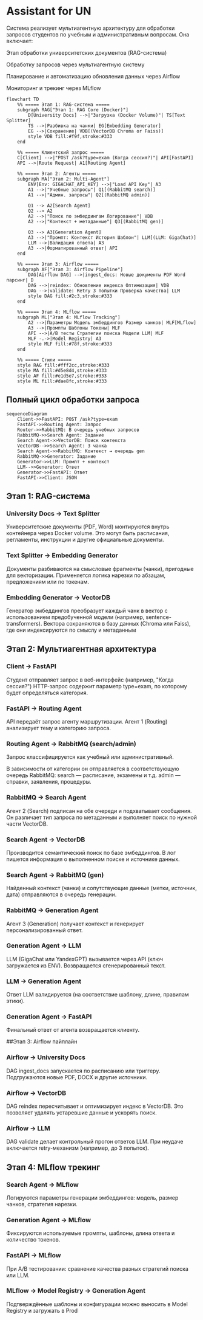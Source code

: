 # Assistant for UN
Система реализует мультиагентную архитектуру для обработки запросов студентов по учебным и административным вопросам. Она включает:

Этап обработки университетских документов (RAG-система)

Обработку запросов через мультиагентную систему

Планирование и автоматизацию обновления данных через Airflow

Мониторинг и трекинг через MLflow

```mermaid
flowchart TD
    %% ===== Этап 1: RAG-система =====
    subgraph RAG["Этап 1: RAG Core (Docker)"]
        D[University Docs] -->|"Загрузка (Docker Volume)"| TS[Text Splitter]
        TS -->|Разбивка на чанки| EG[Embedding Generator]
        EG -->|Сохранение| VDB[(VectorDB Chroma or Faiss)]
        style VDB fill:#f9f,stroke:#333
    end

    %% ===== Клиентский запрос =====
    C[Client] -->|"POST /ask?type=exam (Когда сессия?)"| API[FastAPI]
    API -->|Route Request| A1[Routing Agent]

    %% ===== Этап 2: Агенты =====
    subgraph MA["Этап 2: Multi-Agent"]
        ENV[Env: GIGACHAT_API_KEY] -->|"Load API Key"| A3
        A1 -->|"Учебные запросы"| Q1[(RabbitMQ search)]
        A1 -->|"Админ. запросы"| Q2[(RabbitMQ admin)]
        
        Q1 --> A2[Search Agent]
        Q2 --> A2
        A2 -->|"Поиск по эмбеддингам Логирование"| VDB
        A2 -->|"Контекст + метаданные"| Q3[(RabbitMQ gen)]
        
        Q3 --> A3[Generation Agent]
        A3 -->|"Промпт: Контекст История Шаблон"| LLM[(LLM: GigaChat)]
        LLM -->|Валидация ответа| A3
        A3 -->|Форматированный ответ| API
    end

    %% ===== Этап 3: Airflow =====
    subgraph AF["Этап 3: Airflow Pipeline"]
        DAG[Airflow DAG] -->|ingest_docs: Новые документы PDF Word парсинг| D
        DAG -->|reindex: Обновление индекса Оптимизация| VDB
        DAG -->|validate: Retry 3 попытки Проверка качества| LLM
        style DAG fill:#2c3,stroke:#333
    end

    %% ===== Этап 4: MLflow =====
    subgraph ML["Этап 4: MLflow Tracking"]
        A2 -->|Параметры Модель эмбеддингов Размер чанков| MLF[MLflow]
        A3 -->|Промпты Шаблоны Токены| MLF
        API -->|A/B тесты Стратегии поиска Модели LLM| MLF
        MLF -.->|Model Registry| A3
        style MLF fill:#78f,stroke:#333
    end

    %% ===== Стили =====
    style RAG fill:#fff2cc,stroke:#333
    style MA fill:#d5e8d4,stroke:#333
    style AF fill:#e1d5e7,stroke:#333
    style ML fill:#dae8fc,stroke:#333
```
## Полный цикл обработки запроса

```mermaid
sequenceDiagram
    Client->>FastAPI: POST /ask?type=exam
    FastAPI->>Routing Agent: Запрос
    Router->>RabbitMQ: В очередь учебных запросов
    RabbitMQ->>Search Agent: Задание
    Search Agent->>VectorDB: Поиск контекста
    VectorDB-->>Search Agent: 3 чанка
    Search Agent->>RabbitMQ: Контекст → очередь gen
    RabbitMQ->>Generator: Задание
    Generator->>LLM: Промпт + контекст
    LLM-->>Generator: Ответ
    Generator->>FastAPI: Ответ
    FastAPI->>Client: JSON
```

## Этап 1: RAG-система 

### University Docs → Text Splitter
Университетские документы (PDF, Word) монтируются внутрь контейнера через Docker volume.
Это могут быть расписания, регламенты, инструкции и другие официальные документы.

### Text Splitter → Embedding Generator
Документы разбиваются на смысловые фрагменты (чанки), пригодные для векторизации.
Применяется логика нарезки по абзацам, предложениям или по токенам.

### Embedding Generator → VectorDB
Генератор эмбеддингов преобразует каждый чанк в вектор с использованием предобученной модели (например, sentence-transformers).
Вектора сохраняются в базу данных (Chroma или Faiss), где они индексируются по смыслу и метаданным

## Этап 2: Мультиагентная архитектура
### Client → FastAPI
Студент отправляет запрос в веб-интерфейс (например, "Когда сессия?")
HTTP-запрос содержит параметр type=exam, по которому будет определяться категория.

### FastAPI → Routing Agent
API передаёт запрос агенту маршрутизации.
Агент 1 (Routing) анализирует тему и категорию запроса.

### Routing Agent → RabbitMQ (search/admin)
Запрос классифицируется как учебный или административный.

В зависимости от категории он отправляется в соответствующую очередь RabbitMQ:
search — расписание, экзамены и т.д.
admin — справки, заявления, процедуры.

### RabbitMQ → Search Agent
Агент 2 (Search) подписан на обе очереди и подхватывает сообщения.
Он различает тип запроса по метаданным и выполняет поиск по нужной части VectorDB.

### Search Agent → VectorDB
Производится семантический поиск по базе эмбеддингов.
В лог пишется информация о выполненном поиске и источнике данных.

### Search Agent → RabbitMQ (gen)
Найденный контекст (чанки) и сопутствующие данные (метки, источник, дата) отправляются в очередь генерации.

### RabbitMQ → Generation Agent
Агент 3 (Generation) получает контекст и генерирует персонализированный ответ.

### Generation Agent → LLM
LLM (GigaChat или YandexGPT) вызывается через API (ключ загружается из ENV).
Возвращается сгенерированный текст.

### LLM → Generation Agent
Ответ LLM валидируется (на соответствие шаблону, длине, правилам этики).

### Generation Agent → FastAPI
Финальный ответ от агента возвращается клиенту.

##Этап 3: Airflow пайплайн 

### Airflow → University Docs
DAG ingest_docs запускается по расписанию или триггеру.
Подгружаются новые PDF, DOCX и другие источники.

### Airflow → VectorDB
DAG reindex пересчитывает и оптимизирует индекс в VectorDB.
Это позволяет удалять устаревшие данные и ускорять поиск.

### Airflow → LLM
DAG validate делает контрольный прогон ответов LLM.
При неудаче включается retry-механизм (например, до 3 попыток).

## Этап 4: MLflow трекинг 

### Search Agent → MLflow
Логируются параметры генерации эмбеддингов: модель, размер чанков, стратегия нарезки.

### Generation Agent → MLflow
Фиксируются используемые промпты, шаблоны, длина ответа и количество токенов.

### FastAPI → MLflow
При A/B тестировании: сравнение качества разных стратегий поиска или LLM.

### MLflow → Model Registry → Generation Agent
Подтверждённые шаблоны и конфигурации можно выносить в Model Registry и загружать в Prod
